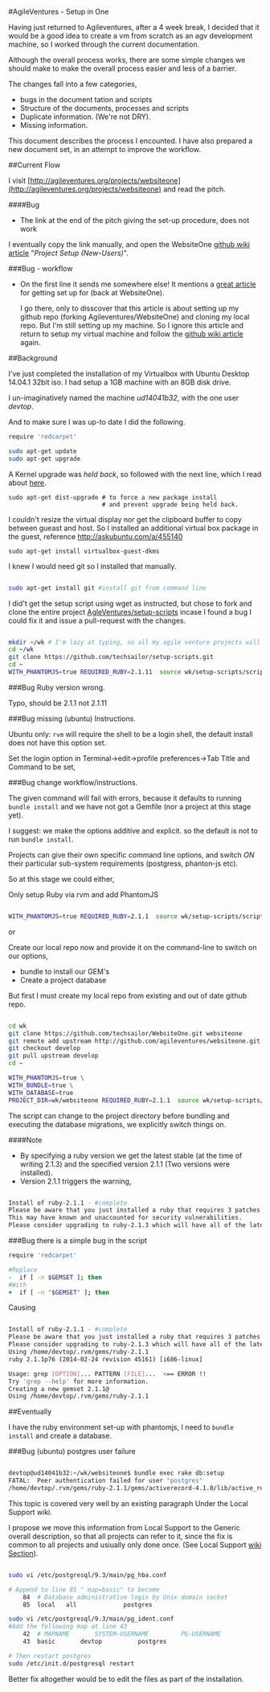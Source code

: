 #AgileVentures - Setup in One

Having just returned to Agileventures, after a 4 week break, I decided that
it would be a good idea to create a vm from scratch as an agv development machine, so
I worked through the current documentation.

Although the overall process works, there are some simple changes we should make
to make the overall process easier and less of a barrier.

The changes fall into a few categories,

 - bugs in the document tation and scripts
 - Structure of the documents, processes and scripts
 - Duplicate information. (We're not DRY).
 - Missing information.

This document describes the process I encounted. I have also prepared 
a new document set, in an attempt to improve the workflow.

##Current Flow

I visit [http://agileventures.org/projects/websiteone](http://agileventures.org/projects/websiteone) 
and read the pitch.

####Bug

* The link at the end of the pitch giving the set-up procedure, does not work

I eventually copy the link manually, and open the WebsiteOne 
[github wiki article][wsowiki] "*Project Setup (New-Users)*".

[wsowiki]: <https://github.com/AgileVentures/WebsiteOne/wiki/Project-Setup-%28New-Users%29>

###Bug - workflow

* On the first line it sends me somewhere else! It mentions a [great article](http://www.agileventures.org/articles/project-setup-new-users) for getting set up for 
  (back at WebsiteOne).

  I go there, only to disscover that this article is about setting up my github repo (forking Agileventures/WebsiteOne) 
  and cloning my local repo. But I'm still setting up my machine. So I ignore this article and 
  return to setup my virtual machine and follow the [github wiki article][wsowiki] again.

##Background

I've just completed the installation of my Virtualbox with Ubuntu Desktop 14.04.1 32bit iso.
I had setup a 1GB machine with an 8GB disk drive.

I un-imaginatively named the machine *ud14041b32*, with the one user *devtop*.

And to make sure I was up-to date I did the following.

```bash
require 'redcarpet'

sudo apt-get update
sudo apt-get upgrade      

```

A Kernel upgrade was *held back*, so followed with the next line, which I read about [here](http://ubuntuforums.org/showthread.php?t=914157).
    
    sudo apt-get dist-upgrade # to force a new package install 
                              # and prevent upgrade being held back.
    
I couldn't resize the virtual display nor get the clipboard buffer to copy between gueast and host.
So I installed an additional virtual box package in the guest, reference http://askubuntu.com/a/455140
    
    sudo apt-get install virtualbox-guest-dkms
    
I knew I would need git so I installed that manually.

```bash

sudo apt-get install git #install git from command line

```

I did't get the setup script using wget as instructed, but chose to fork and clone the entire project  [AgleVentures/setup-scripts](https://github.com/AgileVentures/setup-scripts) incase I found a bug I could fix it and issue a pull-request with the changes.

```bash

mkdir ~/wk # I'm lazy at typing, so all my agile venture projects will sit in wk 
cd ~/wk
git clone https://github.com/techsailor/setup-scripts.git
cd ~
WITH_PHANTOMJS=true REQUIRED_RUBY=2.1.11  source wk/setup-scripts/scripts/rails_setup.sh

```

###Bug Ruby version wrong.

Typo, should be 2.1.1 not 2.1.11

###Bug missing (ubuntu) Instructions.

Ubuntu only: `rvm` will require the shell to be a login shell, the default install does not have this option set.

Set the login option in Terminal->edit->profile preferences->Tab Title and Command to be set,

###Bug change workflow/instructions. 

The given command will fail with errors, because it defaults to running `bundle install` and we have not got a Gemfile (nor a project at this stage yet).

I suggest: we make the options additive and explicit. so the default is not to run `bundle install`.

Projects can give their own specific command line options, and switch *ON* their particular sub-system requirements (postgress, phanton-js etc).

So at this stage we could either,

Only setup Ruby via rvm and add PhantomJS

```bash

WITH_PHANTOMJS=true REQUIRED_RUBY=2.1.1  source wk/setup-scripts/scripts/rails_setup.sh 

```

or

Create our local repo now and provide it on the command-line to switch on our options,

* bundle to install our GEM's
* Create a project database

But first I must create my local repo from existing and out of date github repo.

```bash

cd wk
git clone https://github.com/techsailor/WebsiteOne.git websiteone
git remote add upstream http://github.com/agileventures/websiteone.git
git checkout develop
git pull upstream develop
cd ~

WITH_PHANTOMJS=true \
WITH_BUNDLE=true \
WITH_DATABASE=true
PROJECT_DIR=wk/websiteone REQUIRED_RUBY=2.1.1  source wk/setup-scripts/scripts/rails_setup.sh 

```

The script can change to the project directory before bundling 
and executing the database migrations, we explicitly switch things on.

####Note

* By specifying a ruby version we get the latest stable (at the time of writing 2.1.3) and the specified version 2.1.1 (Two versions were installed).
* Version 2.1.1 triggers the warning, 

```bash

Install of ruby-2.1.1 - #complete 
Please be aware that you just installed a ruby that requires 3 patches just to be compiled on an up to date linux system.
This may have known and unaccounted for security vulnerabilities.
Please consider upgrading to ruby-2.1.3 which will have all of the latest security patches.
```

###Bug there is a simple bug in the script

``` bash
require 'redcarpet'

#Replace
-  if [ -n $GEMSET ]; then
#With
+  if [ -n "$GEMSET" ]; then

```

Causing 

```bash

Install of ruby-2.1.1 - #complete 
Please be aware that you just installed a ruby that requires 3 patches just to be compiled on an up to date linux system.ecurity vulnerabilities.
Please consider upgrading to ruby-2.1.3 which will have all of the latest security patches.ilt without documentation, to build it run: rvm docs generate-ri
Using /home/devtop/.rvm/gems/ruby-2.1.1
ruby 2.1.1p76 (2014-02-24 revision 45161) [i686-linux]

Usage: grep [OPTION]... PATTERN [FILE]...  <== ERROR !!
Try 'grep --help' for more information.
Creating a new gemset 2.1.1@
Using /home/devtop/.rvm/gems/ruby-2.1.1

```

##Eventually

I have the ruby environment set-up with phantomjs, I need to `bundle install` and create a database.

###Bug (ubuntu) postgres user failure

```bash

devtop@ud14041b32:~/wk/websiteone$ bundle exec rake db:setup
FATAL:  Peer authentication failed for user "postgres"
/home/devtop/.rvm/gems/ruby-2.1.1/gems/activerecord-4.1.0/lib/active_record/connection_adapters/postgresql_adapter.rb:881:in `initialize'

```

This topic is covered very well by an existing paragraph Under the Local Support wiki.

I propose we move this information from Local Support to the Generic overall description, so that all projects can refer to it, since the fix is common to all projects and usiually only done once. (See Local Support [wiki Section](https://github.com/AgileVentures/LocalSupport/wiki/installation#peer-authentication-fails-for-user-postgres)).

```bash

sudo vi /etc/postgresql/9.3/main/pg_hba.conf 

# Append to line 85 " map=basic" to become
    84	# Database administrative login by Unix domain socket
    85	local   all             postgres                                peer map=basic

sudo vi /etc/postgresql/9.3/main/pg_ident.conf
#Add the following map at line 43
    42	# MAPNAME       SYSTEM-USERNAME         PG-USERNAME
    43	basic		devtop			postgres

# Then restart postgres
sudo /etc/init.d/postgresql restart

```
Better fix altogether would be to edit the files as part of the installation.

